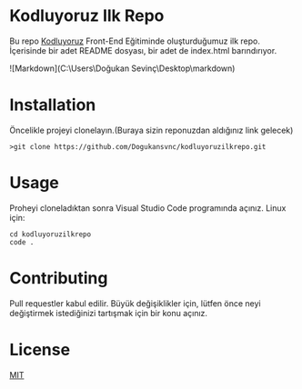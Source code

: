 # Kodluyoruz Ilk Repo
Bu repo [Kodluyoruz](https://www.kodluyoruz.org/) Front-End Eğitiminde oluşturduğumuz ilk repo. İçerisinde bir adet README dosyası, bir adet de index.html barındırıyor.

![Markdown](C:\Users\Doğukan Sevinç\Desktop\markdown)

# Installation
Öncelikle projeyi clonelayın.(Buraya sizin reponuzdan aldığınız link gelecek)

```
>git clone https://github.com/Dogukansvnc/kodluyoruzilkrepo.git
```

# Usage
Proheyi cloneladıktan sonra Visual Studio Code programında açınız.
Linux için:
```
cd kodluyoruzilkrepo
code .
```

# Contributing
Pull requestler kabul edilir. Büyük değişiklikler için, lütfen önce neyi değiştirmek istediğinizi tartışmak için bir konu açınız.

# License
[MIT](https://choosealicense.com/)